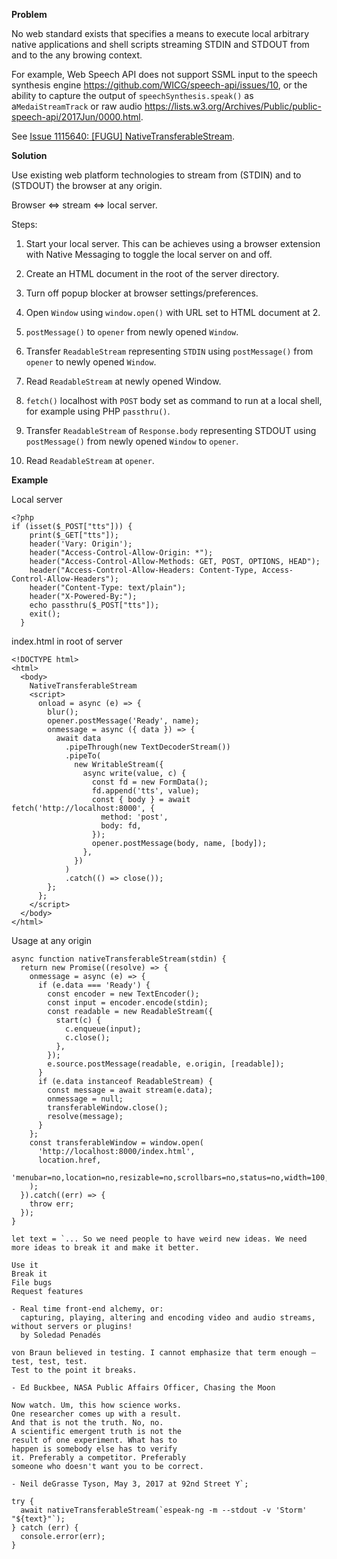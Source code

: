 **Problem**

No web standard exists that specifies a means to execute local arbitrary native applications and shell scripts streaming STDIN and STDOUT from and to the any browing context.

For example, Web Speech API does not support SSML input to the speech synthesis engine https://github.com/WICG/speech-api/issues/10, or the ability to capture the output of `speechSynthesis.speak()` as a`MedaiStreamTrack` or raw audio https://lists.w3.org/Archives/Public/public-speech-api/2017Jun/0000.html.

See [Issue 1115640: [FUGU] NativeTransferableStream](https://bugs.chromium.org/p/chromium/issues/detail?id=1115640).

**Solution**

Use existing web platform technologies to stream from (STDIN) and to (STDOUT)  the browser at any origin. 

Browser <=> stream <=> local server.

Steps:

1. Start your local server. This can be achieves using a browser extension with Native Messaging to toggle the local server on and off.

2. Create an HTML document in the root of the server directory.

3. Turn off popup blocker at browser settings/preferences.

4. Open `Window` using `window.open()` with URL set to HTML document at 2.

5. `postMessage()` to `opener` from newly opened `Window`.

6. Transfer `ReadableStream` representing `STDIN` using `postMessage()` from `opener` to newly opened `Window`.

7. Read `ReadableStream` at newly opened Window.

8. `fetch()` localhost with `POST` body set as command to run at a local shell, for example using PHP `passthru()`.

9. Transfer `ReadableStream` of `Response.body` representing STDOUT using `postMessage()` from newly opened `Window` to `opener`.

10. Read `ReadableStream` at `opener`.

**Example**

Local server
```
<?php 
if (isset($_POST["tts"])) {
    print($_GET["tts"]);
    header('Vary: Origin');
    header("Access-Control-Allow-Origin: *");
    header("Access-Control-Allow-Methods: GET, POST, OPTIONS, HEAD");
    header("Access-Control-Allow-Headers: Content-Type, Access-Control-Allow-Headers");    
    header("Content-Type: text/plain");
    header("X-Powered-By:");
    echo passthru($_POST["tts"]);
    exit();
  }
```
index.html in root of server

```
<!DOCTYPE html>
<html>
  <body>
    NativeTransferableStream
    <script>
      onload = async (e) => {
        blur();
        opener.postMessage('Ready', name);
        onmessage = async ({ data }) => {
          await data
            .pipeThrough(new TextDecoderStream())
            .pipeTo(
              new WritableStream({
                async write(value, c) {
                  const fd = new FormData();
                  fd.append('tts', value);
                  const { body } = await fetch('http://localhost:8000', {
                    method: 'post',
                    body: fd,
                  });
                  opener.postMessage(body, name, [body]);
                },
              })
            )
            .catch(() => close());
        };
      };
    </script>
  </body>
</html>
```
Usage at any origin

```
async function nativeTransferableStream(stdin) {
  return new Promise((resolve) => {
    onmessage = async (e) => {
      if (e.data === 'Ready') {
        const encoder = new TextEncoder();
        const input = encoder.encode(stdin);
        const readable = new ReadableStream({
          start(c) {
            c.enqueue(input);
            c.close();
          },
        });
        e.source.postMessage(readable, e.origin, [readable]);
      }
      if (e.data instanceof ReadableStream) {
        const message = await stream(e.data);
        onmessage = null;
        transferableWindow.close();
        resolve(message);
      }
    };
    const transferableWindow = window.open(
      'http://localhost:8000/index.html',
      location.href,
      'menubar=no,location=no,resizable=no,scrollbars=no,status=no,width=100,height=100'
    );
  }).catch((err) => {
    throw err;
  });
}

let text = `... So we need people to have weird new ideas. We need more ideas to break it and make it better.

Use it
Break it
File bugs
Request features

- Real time front-end alchemy, or: 
  capturing, playing, altering and encoding video and audio streams, without servers or plugins! 
  by Soledad Penadés
   
von Braun believed in testing. I cannot emphasize that term enough – test, test, test. 
Test to the point it breaks. 

- Ed Buckbee, NASA Public Affairs Officer, Chasing the Moon

Now watch. Um, this how science works.
One researcher comes up with a result.
And that is not the truth. No, no.
A scientific emergent truth is not the
result of one experiment. What has to 
happen is somebody else has to verify
it. Preferably a competitor. Preferably
someone who doesn't want you to be correct.

- Neil deGrasse Tyson, May 3, 2017 at 92nd Street Y`;

try {
  await nativeTransferableStream(`espeak-ng -m --stdout -v 'Storm' "${text}"`);
} catch (err) {
  console.error(err);
}
```
